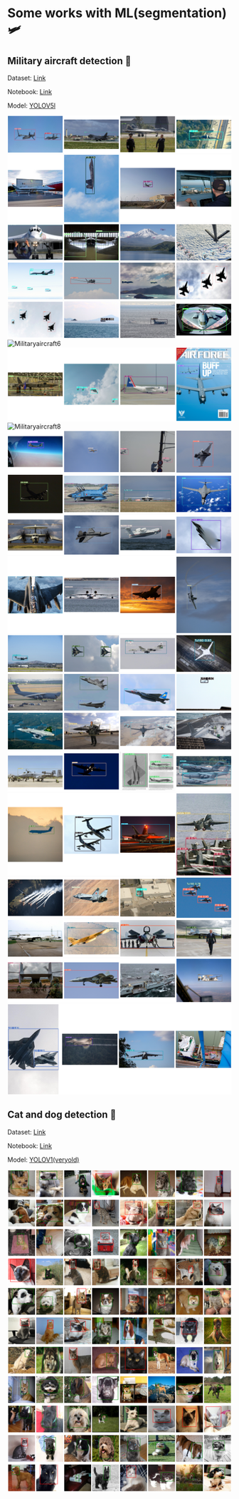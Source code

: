 # Some works with ML(segmentation) 🛩

## Military aircraft detection 🛫

Dataset: [Link](https://www.kaggle.com/a2015003713/militaryaircraftdetectiondataset?select=dataset)

Notebook: [Link](https://github.com/Rojanson/ML-works-with-detection/tree/master/militaryaircraft)

Model: [YOLOV5l](https://github.com/ultralytics/yolov5)

![Militaryaircraft1](https://raw.githubusercontent.com/Rojanson/ML-works-with-detection/master/militaryaircraft/imgs(test)/__results___16_1.png)
![Militaryaircraft2](https://raw.githubusercontent.com/Rojanson/ML-works-with-detection/master/militaryaircraft/imgs(test)/__results___16_2.png)
![Militaryaircraft3](https://raw.githubusercontent.com/Rojanson/ML-works-with-detection/master/militaryaircraft/imgs(test)/__results___16_3.png)
![Militaryaircraft4](https://raw.githubusercontent.com/Rojanson/ML-works-with-detection/master/militaryaircraft/imgs(test)/__results___16_4.png)
![Militaryaircraft5](https://raw.githubusercontent.com/Rojanson/ML-works-with-detection/master/militaryaircraft/imgs(test)/__results___16_5.png)
![Militaryaircraft6](https://raw.githubusercontent.com/Rojanson/ML-works-with-detection/master/militaryaircraft/imgs(test)/__results___16_6.png)
![Militaryaircraft7](https://raw.githubusercontent.com/Rojanson/ML-works-with-detection/master/militaryaircraft/imgs(test)/__results___16_7.png)
![Militaryaircraft8](https://raw.githubusercontent.com/Rojanson/ML-works-with-detection/master/militaryaircraft/imgs(test)/__results___16_8.png)
![Militaryaircraft9](https://raw.githubusercontent.com/Rojanson/ML-works-with-detection/master/militaryaircraft/imgs(test)/__results___16_9.png)
![Militaryaircraft10](https://raw.githubusercontent.com/Rojanson/ML-works-with-detection/master/militaryaircraft/imgs(test)/__results___16_10.png)
![Militaryaircraft11](https://raw.githubusercontent.com/Rojanson/ML-works-with-detection/master/militaryaircraft/imgs(test)/__results___16_11.png)
![Militaryaircraft12](https://raw.githubusercontent.com/Rojanson/ML-works-with-detection/master/militaryaircraft/imgs(test)/__results___16_12.png)
![Militaryaircraft13](https://raw.githubusercontent.com/Rojanson/ML-works-with-detection/master/militaryaircraft/imgs(test)/__results___16_13.png)
![Militaryaircraft14](https://raw.githubusercontent.com/Rojanson/ML-works-with-detection/master/militaryaircraft/imgs(test)/__results___16_14.png)
![Militaryaircraft15](https://raw.githubusercontent.com/Rojanson/ML-works-with-detection/master/militaryaircraft/imgs(test)/__results___16_15.png)
![Militaryaircraft16](https://raw.githubusercontent.com/Rojanson/ML-works-with-detection/master/militaryaircraft/imgs(test)/__results___16_16.png)
![Militaryaircraft17](https://raw.githubusercontent.com/Rojanson/ML-works-with-detection/master/militaryaircraft/imgs(test)/__results___16_17.png)
![Militaryaircraft18](https://raw.githubusercontent.com/Rojanson/ML-works-with-detection/master/militaryaircraft/imgs(test)/__results___16_18.png)
![Militaryaircraft19](https://raw.githubusercontent.com/Rojanson/ML-works-with-detection/master/militaryaircraft/imgs(test)/__results___16_19.png)
![Militaryaircraft20](https://raw.githubusercontent.com/Rojanson/ML-works-with-detection/master/militaryaircraft/imgs(test)/__results___16_20.png)
![Militaryaircraft21](https://raw.githubusercontent.com/Rojanson/ML-works-with-detection/master/militaryaircraft/imgs(test)/__results___16_21.png)

## Cat and dog detection 🛫

Dataset: [Link](https://www.kaggle.com/andrewmvd/dog-and-cat-detection)

Notebook: [Link](https://github.com/Rojanson/ML-works-with-detection/tree/master/catndogdetection)

Model: [YOLOV1(veryold)](https://github.com/Rojanson/ML-works-with-detection/tree/master/catndogdetection)

![Catndogdetection0](https://raw.githubusercontent.com/Rojanson/ML-works-with-detection/master/catndogdetection/imgs(test)/__results___14_0.png)
![Catndogdetection1](https://raw.githubusercontent.com/Rojanson/ML-works-with-detection/master/catndogdetection/imgs(test)/__results___14_1.png)
![Catndogdetection2](https://raw.githubusercontent.com/Rojanson/ML-works-with-detection/master/catndogdetection/imgs(test)/__results___14_2.png)
![Catndogdetection3](https://raw.githubusercontent.com/Rojanson/ML-works-with-detection/master/catndogdetection/imgs(test)/__results___14_3.png)
![Catndogdetection4](https://raw.githubusercontent.com/Rojanson/ML-works-with-detection/master/catndogdetection/imgs(test)/__results___14_4.png)
![Catndogdetection5](https://raw.githubusercontent.com/Rojanson/ML-works-with-detection/master/catndogdetection/imgs(test)/__results___14_5.png)
![Catndogdetection6](https://raw.githubusercontent.com/Rojanson/ML-works-with-detection/master/catndogdetection/imgs(test)/__results___14_6.png)
![Catndogdetection7](https://raw.githubusercontent.com/Rojanson/ML-works-with-detection/master/catndogdetection/imgs(test)/__results___14_7.png)
![Catndogdetection8](https://raw.githubusercontent.com/Rojanson/ML-works-with-detection/master/catndogdetection/imgs(test)/__results___14_8.png)
![Catndogdetection9](https://raw.githubusercontent.com/Rojanson/ML-works-with-detection/master/catndogdetection/imgs(test)/__results___14_9.png)
![Catndogdetection10](https://raw.githubusercontent.com/Rojanson/ML-works-with-detection/master/catndogdetection/imgs(test)/__results___14_10.png)
